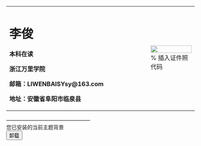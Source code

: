 <head>
    <meta charset="UTF-8">
    <title>李俊的个人主页</title>
</head>
<table border="0">
  <tr>
    <td width="75%">
      <h1>李俊</h1>
      <p><b>本科在读</b></p>
      <p><b>浙江万里学院</b></p>
      <p><b>邮箱：LIWENBAISYsy@163.com</b></p>
      <p><b>地址：安徽省阜阳市临泉县</b></p>
    </td>
    <td width="25%">
      <img src="/zhengjianzhao.jpg" width="100%">      % 插入证件照代码
    </td>
  </tr>
</table>
————————————————
  <div id="colors-menu" class="menu-panel" tabindex="0" role="tabpanel"
          aria-label="颜色和主题背景">
        <div id="colors-theme" tabindex="0">
            <div id="colors-theme-icon"></div>
            <div id="colors-theme-info">
              <div id="colors-theme-name"></div>
              您已安装的当前主题背景
            </div>
            <a id="colors-theme-link" target="_blank">
              <div id="colors-theme-link-icon" > </div>
            </a>
            <button id="colors-theme-uninstall" class="paper secondary">
              卸载
            </button>
        </div>
